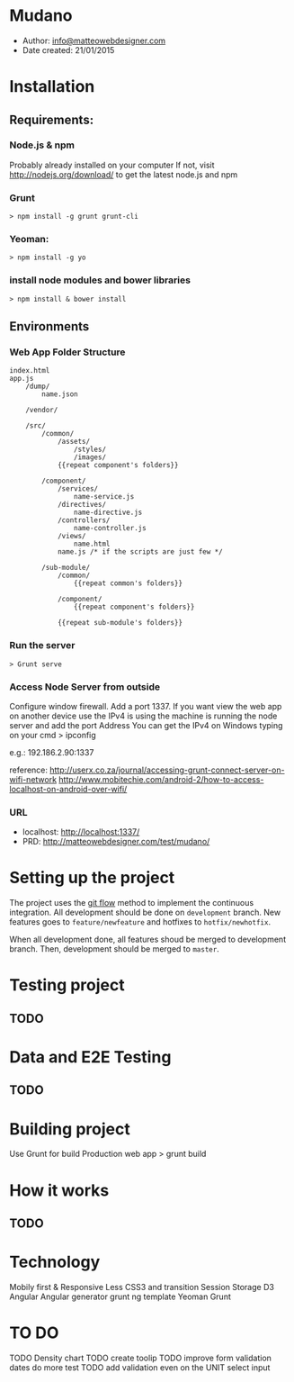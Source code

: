 # Mudano

- Author: <info@matteowebdesigner.com>
- Date created: 21/01/2015


# Installation

## Requirements:

### Node.js & npm
Probably already installed on your computer
If not, visit <http://nodejs.org/download/> to get the latest node.js and npm


### Grunt

	> npm install -g grunt grunt-cli

### Yeoman:

	> npm install -g yo

### install node modules and bower libraries
	
	> npm install & bower install


## Environments

### Web App Folder Structure
	index.html
	app.js
		/dump/
			name.json
		
		/vendor/

		/src/
			/common/
				/assets/
					/styles/
					/images/
				{{repeat component's folders}}
			
			/component/
				/services/
					name-service.js
				/directives/
					name-directive.js
				/controllers/
					name-controller.js
				/views/
					name.html
				name.js /* if the scripts are just few */

			/sub-module/
				/common/
					{{repeat common's folders}}

				/component/
					{{repeat component's folders}}

				{{repeat sub-module's folders}}

### Run the server
	> Grunt serve

### Access Node Server from outside
Configure window firewall. Add a port 1337. 
If you want view the web app on another device use the IPv4 is using the machine is running the node server and add the port Address 
You can get the IPv4 on Windows typing on your cmd
	> ipconfig

e.g.: 192.186.2.90:1337

reference:
<http://userx.co.za/journal/accessing-grunt-connect-server-on-wifi-network>
<http://www.mobitechie.com/android-2/how-to-access-localhost-on-android-over-wifi/>

### URL
- localhost: <http://localhost:1337/>
- PRD: <http://matteowebdesigner.com/test/mudano/>
# Setting up the project
The project uses the [git flow](http://nvie.com/posts/a-successful-git-branching-model/) method to implement the continuous integration.
All development should be done on `development` branch. New features goes to `feature/newfeature` and hotfixes to `hotfix/newhotfix`.

When all development done, all features shoud be merged to development branch. Then, development should be merged to `master`.


# Testing project
## TODO


# Data and E2E Testing
## TODO


# Building project
Use Grunt for build Production web app
	> grunt build


# How it works
## TODO


# Technology
Mobily first & Responsive
Less
CSS3 and transition
Session Storage
D3
Angular
Angular generator
grunt ng template
Yeoman
Grunt


# TO DO
TODO Density chart
TODO create toolip
TODO improve form validation dates do more test
TODO add validation even on the UNIT select input